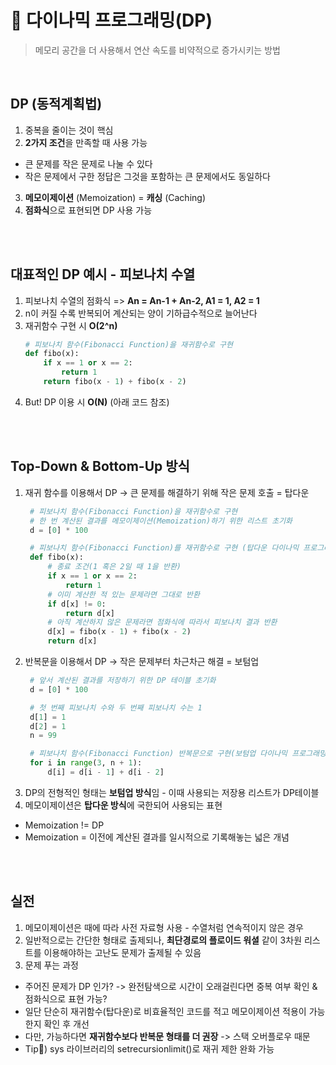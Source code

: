 # 📝 다이나믹 프로그래밍(DP) 
> 메모리 공간을 더 사용해서 연산 속도를 비약적으로 증가시키는 방법

<br>

## DP (동적계획법)
1. 중복을 줄이는 것이 핵심
2. **2가지 조건**을 만족할 때 사용 가능
- 큰 문제를 작은 문제로 나눌 수 있다
- 작은 문제에서 구한 정답은 그것을 포함하는 큰 문제에서도 동일하다
3. **메모이제이션** (Memoization) = **캐싱** (Caching)
4. **점화식**으로 표현되면 DP 사용 가능



<br><br>

## 대표적인 DP 예시 - 피보나치 수열
1. 피보나치 수열의 점화식 => **An = An-1 + An-2, A1 = 1, A2 = 1**
2. n이 커질 수록 반복되어 계산되는 양이 기하급수적으로 늘어난다
3. 재귀함수 구현 시 **O(2^n)**
    ```python
    # 피보나치 함수(Fibonacci Function)을 재귀함수로 구현
    def fibo(x):
        if x == 1 or x == 2:
            return 1
        return fibo(x - 1) + fibo(x - 2)
    ```
4. But! DP 이용 시 **O(N)** (아래 코드 참조)

<br><br>


## Top-Down & Bottom-Up 방식
1. 재귀 함수를 이용해서 DP -> 큰 문제를 해결하기 위해 작은 문제 호출 = 탑다운
   ```python
    # 피보나치 함수(Fibonacci Function)을 재귀함수로 구현
    # 한 번 계산된 결과를 메모이제이션(Memoization)하기 위한 리스트 초기화
    d = [0] * 100

    # 피보나치 함수(Fibonacci Function)를 재귀함수로 구현 (탑다운 다이나믹 프로그래밍)
    def fibo(x):
        # 종료 조건(1 혹은 2일 때 1을 반환)
        if x == 1 or x == 2:
            return 1
        # 이미 계산한 적 있는 문제라면 그대로 반환
        if d[x] != 0:
            return d[x]
        # 아직 계산하지 않은 문제라면 점화식에 따라서 피보나치 결과 반환
        d[x] = fibo(x - 1) + fibo(x - 2)
        return d[x]
    ```
2. 반복문을 이용해서 DP -> 작은 문제부터 차근차근 해결 = 보텀업
   ```python
    # 앞서 계산된 결과를 저장하기 위한 DP 테이블 초기화
    d = [0] * 100

    # 첫 번째 피보나치 수와 두 번째 피보나치 수는 1
    d[1] = 1
    d[2] = 1
    n = 99

    # 피보나치 함수(Fibonacci Function) 반복문으로 구현(보텀업 다이나믹 프로그래밍)
    for i in range(3, n + 1):
        d[i] = d[i - 1] + d[i - 2]
    ```
3. DP의 전형적인 형태는 **보텀업 방식**임 - 이때 사용되는 저장용 리스트가 DP테이블
4. 메모이제이션은 **탑다운 방식**에 국한되어 사용되는 표현
- Memoization != DP
- Memoization = 이전에 계산된 결과를 일시적으로 기록해놓는 넓은 개념

<br><br>

## 실전
1. 메모이제이션은 때에 따라 사전 자료형 사용 - 수열처럼 연속적이지 않은 경우
2. 일반적으로는 간단한 형태로 출제되나, **최단경로의 플로이드 워셜** 같이 3차원 리스트를 이용해야하는 고난도 문제가 출제될 수 있음
3. 문제 푸는 과정
- 주어진 문제가 DP 인가? -> 완전탐색으로 시간이 오래걸린다면 중복 여부 확인 & 점화식으로 표현 가능?
- 일단 단순히 재귀함수(탑다운)로 비효율적인 코드를 적고 메모이제이션 적용이 가능한지 확인 후 개선
- 다만, 가능하다면 **재귀함수보다 반복문 형태를 더 권장** -> 스택 오버플로우 때문
- Tip🍯) sys 라이브러리의 setrecursionlimit()로 재귀 제한 완화 가능
